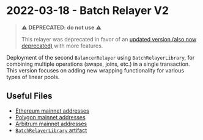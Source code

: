 # 2022-03-18 - Batch Relayer V2

> ⚠️ **DEPRECATED: do not use** ⚠️
>
> This relayer was deprecated in favor of an [updated version (also now deprecated)](../20220720-batch-relayer-v3) with more features.

Deployment of the second `BalancerRelayer` using `BatchRelayerLibrary`, for combining multiple operations (swaps, joins, etc.) in a single transaction. This version focuses on adding new wrapping functionality for various types of linear pools.

## Useful Files

- [Ethereum mainnet addresses](./output/mainnet.json)
- [Polygon mainnet addresses](./output/polygon.json)
- [Arbitrum mainnet addresses](./output/arbitrum.json)
- [`BatchRelayerLibrary` artifact](./artifact/BatchRelayerLibrary.json)
